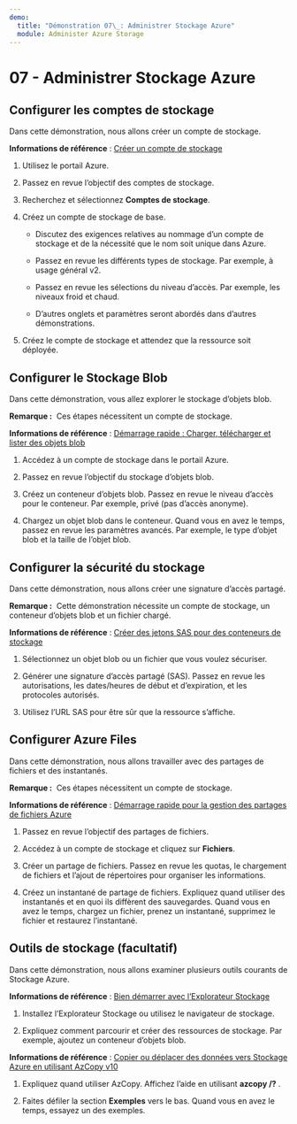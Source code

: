 ```yaml
---
demo:
  title: "Démonstration 07\_: Administrer Stockage Azure"
  module: Administer Azure Storage
---
```



# 07 - Administrer Stockage Azure

## Configurer les comptes de stockage

Dans cette démonstration, nous allons créer un compte de stockage.

**Informations de référence** : [Créer un compte de stockage](https://docs.microsoft.com/azure/storage/common/storage-account-create?tabs=azure-portal)

1. Utilisez le portail Azure.

1. Passez en revue l’objectif des comptes de stockage. 
   
1. Recherchez et sélectionnez **Comptes de stockage**. 
 
1. Créez un compte de stockage de base. 

    - Discutez des exigences relatives au nommage d’un compte de stockage et de la nécessité que le nom soit unique dans Azure. 

    - Passez en revue les différents types de stockage. Par exemple, à usage général v2. 

    - Passez en revue les sélections du niveau d’accès. Par exemple, les niveaux froid et chaud. 

    - D’autres onglets et paramètres seront abordés dans d’autres démonstrations. 

1. Créez le compte de stockage et attendez que la ressource soit déployée. 


## Configurer le Stockage Blob

Dans cette démonstration, vous allez explorer le stockage d’objets blob.

**Remarque :**  Ces étapes nécessitent un compte de stockage.

**Informations de référence** : [Démarrage rapide : Charger, télécharger et lister des objets blob](https://docs.microsoft.com/azure/storage/blobs/storage-quickstart-blobs-portal)

1. Accédez à un compte de stockage dans le portail Azure.

1. Passez en revue l’objectif du stockage d’objets blob. 

1. Créez un conteneur d’objets blob. Passez en revue le niveau d’accès pour le conteneur. Par exemple, privé (pas d’accès anonyme). 

1. Chargez un objet blob dans le conteneur. Quand vous en avez le temps, passez en revue les paramètres avancés. Par exemple, le type d’objet blob et la taille de l’objet blob. 

## Configurer la sécurité du stockage

Dans cette démonstration, nous allons créer une signature d’accès partagé.

**Remarque :**  Cette démonstration nécessite un compte de stockage, un conteneur d’objets blob et un fichier chargé.

**Informations de référence** : [Créer des jetons SAS pour des conteneurs de stockage](https://learn.microsoft.com/azure/applied-ai-services/form-recognizer/create-sas-tokens?source=recommendations&view=form-recog-3.0.0)

1. Sélectionnez un objet blob ou un fichier que vous voulez sécuriser. 

1. Générer une signature d’accès partagé (SAS). Passez en revue les autorisations, les dates/heures de début et d’expiration, et les protocoles autorisés.

1. Utilisez l’URL SAS pour être sûr que la ressource s’affiche. 


## Configurer Azure Files 

Dans cette démonstration, nous allons travailler avec des partages de fichiers et des instantanés.

**Remarque :**  Ces étapes nécessitent un compte de stockage.

**Informations de référence** : [Démarrage rapide pour la gestion des partages de fichiers Azure](https://docs.microsoft.com/azure/storage/files/storage-how-to-use-files-portal?tabs=azure-portal)

1. Passez en revue l’objectif des partages de fichiers. 

1. Accédez à un compte de stockage et cliquez sur **Fichiers**.

1. Créer un partage de fichiers. Passez en revue les quotas, le chargement de fichiers et l’ajout de répertoires pour organiser les informations. 

1. Créez un instantané de partage de fichiers. Expliquez quand utiliser des instantanés et en quoi ils diffèrent des sauvegardes. Quand vous en avez le temps, chargez un fichier, prenez un instantané, supprimez le fichier et restaurez l’instantané.


## Outils de stockage (facultatif)

Dans cette démonstration, nous allons examiner plusieurs outils courants de Stockage Azure. 

**Informations de référence** : [Bien démarrer avec l’Explorateur Stockage](https://docs.microsoft.com/azure/vs-azure-tools-storage-manage-with-storage-explorer?tabs=windows)

1. Installez l’Explorateur Stockage ou utilisez le navigateur de stockage.

1. Expliquez comment parcourir et créer des ressources de stockage. Par exemple, ajoutez un conteneur d’objets blob. 

**Informations de référence** : [Copier ou déplacer des données vers Stockage Azure en utilisant AzCopy v10](https://docs.microsoft.com/azure/storage/common/storage-use-azcopy-v10?toc=/azure/storage/files/toc.json)

1. Expliquez quand utiliser AzCopy. Affichez l’aide en utilisant **azcopy /?** .

1. Faites défiler la section **Exemples** vers le bas. Quand vous en avez le temps, essayez un des exemples. 
    



